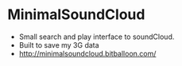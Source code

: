 # MinimalSoundCloud
- Small search and play interface to soundCloud.
- Built to save my 3G data
- http://minimalsoundcloud.bitballoon.com/
